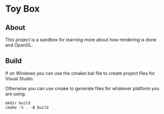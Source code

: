 # Toy Box

## About

This project is a sandbox for learning more about how rendering is done and OpenGL. 

## Build

If on Windows you can use the cmaker.bat file to create project files for Visual Studio.

Otherwise you can use cmake to generate files for whatever platform you are using. 

```
mkdir build
cmake -S . -B build

```
